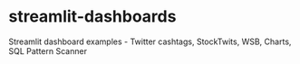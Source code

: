 # streamlit-dashboards
Streamlit dashboard examples - Twitter cashtags, StockTwits, WSB, Charts, SQL Pattern Scanner
